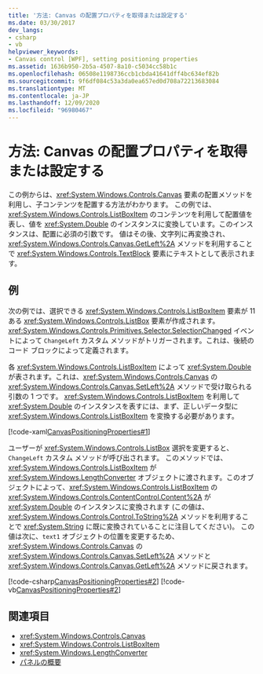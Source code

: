 ```yaml
---
title: '方法: Canvas の配置プロパティを取得または設定する'
ms.date: 03/30/2017
dev_langs:
- csharp
- vb
helpviewer_keywords:
- Canvas control [WPF], setting positioning properties
ms.assetid: 1636b950-2b5a-4507-8a10-c5034cc58b1c
ms.openlocfilehash: 06508e1198736ccb1cbda41641dff4bc634ef82b
ms.sourcegitcommit: 9f6df084c53a3da0ea657ed0d708a72213683084
ms.translationtype: MT
ms.contentlocale: ja-JP
ms.lasthandoff: 12/09/2020
ms.locfileid: "96980467"
---
```

# <a name="how-to-get-or-set-canvas-positioning-properties"></a>方法: Canvas の配置プロパティを取得または設定する
この例からは、<xref:System.Windows.Controls.Canvas> 要素の配置メソッドを利用し、子コンテンツを配置する方法がわかります。 この例では、<xref:System.Windows.Controls.ListBoxItem> のコンテンツを利用して配置値を表し、値を <xref:System.Double> のインスタンスに変換しています。このインスタンスは、配置に必須の引数です。 値はその後、文字列に再変換され、<xref:System.Windows.Controls.Canvas.GetLeft%2A> メソッドを利用することで <xref:System.Windows.Controls.TextBlock> 要素にテキストとして表示されます。  
  
## <a name="example"></a>例  
 次の例では、選択できる <xref:System.Windows.Controls.ListBoxItem> 要素が 11 ある <xref:System.Windows.Controls.ListBox> 要素が作成されます。 <xref:System.Windows.Controls.Primitives.Selector.SelectionChanged> イベントによって `ChangeLeft` カスタム メソッドがトリガーされます。これは、後続のコード ブロックによって定義されます。  
  
 各 <xref:System.Windows.Controls.ListBoxItem> によって <xref:System.Double> が表されます。これは、<xref:System.Windows.Controls.Canvas> の <xref:System.Windows.Controls.Canvas.SetLeft%2A> メソッドで受け取られる引数の 1 つです。 <xref:System.Windows.Controls.ListBoxItem> を利用して <xref:System.Double> のインスタンスを表すには、まず、正しいデータ型に <xref:System.Windows.Controls.ListBoxItem> を変換する必要があります。  
  
 [!code-xaml[CanvasPositioningProperties#1](~/samples/snippets/csharp/VS_Snippets_Wpf/CanvasPositioningProperties/CSharp/Window1.xaml#1)]  
  
 ユーザーが <xref:System.Windows.Controls.ListBox> 選択を変更すると、`ChangeLeft` カスタム メソッドが呼び出されます。 このメソッドでは、<xref:System.Windows.Controls.ListBoxItem> が <xref:System.Windows.LengthConverter> オブジェクトに渡されます。このオブジェクトによって、<xref:System.Windows.Controls.ListBoxItem> の <xref:System.Windows.Controls.ContentControl.Content%2A> が <xref:System.Double> のインスタンスに変換されます (この値は、<xref:System.Windows.Controls.Control.ToString%2A> メソッドを利用することで <xref:System.String> に既に変換されていることに注目してください)。 この値は次に、`text1` オブジェクトの位置を変更するため、<xref:System.Windows.Controls.Canvas> の <xref:System.Windows.Controls.Canvas.SetLeft%2A> メソッドと <xref:System.Windows.Controls.Canvas.GetLeft%2A> メソッドに戻されます。  
  
 [!code-csharp[CanvasPositioningProperties#2](~/samples/snippets/csharp/VS_Snippets_Wpf/CanvasPositioningProperties/CSharp/Window1.xaml.cs#2)]
 [!code-vb[CanvasPositioningProperties#2](~/samples/snippets/visualbasic/VS_Snippets_Wpf/CanvasPositioningProperties/VisualBasic/Window1.xaml.vb#2)]  
  
## <a name="see-also"></a>関連項目

- <xref:System.Windows.Controls.Canvas>
- <xref:System.Windows.Controls.ListBoxItem>
- <xref:System.Windows.LengthConverter>
- [パネルの概要](panels-overview.md)
